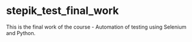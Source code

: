 # stepik_test_final_work
This is the final work of the course - Automation of testing using Selenium and Python.
